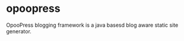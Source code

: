opoopress
=========

OpooPress blogging framework is a java basesd blog aware static site generator.
